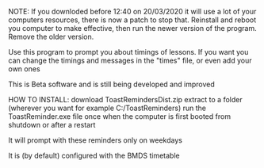 NOTE: If you downloded before 12:40 on 20/03/2020 it will use a lot of your computers resources, there is now a patch to stop that. Reinstall and reboot you computer to make effective, then run the newer version of the program. Remove the older version.

Use this program to prompt you about timings of lessons.
If you want you can change the timings and messages in the "times" file, or even add your own ones

This is Beta software and is still being developed and improved

HOW TO INSTALL:
download ToastRemindersDist.zip
extract to a folder (wherever you want for example C:/ToastReminders)
run the ToastReminder.exe file once when the computer is first booted from shutdown or after a restart

It will prompt with these reminders only on weekdays

It is (by default) configured with the BMDS timetable
